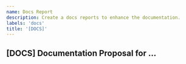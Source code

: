 ```yaml
---
name: Docs Report
description: Create a docs reports to enhance the documentation.
labels: 'docs'
title: '[DOCS]'
---
```


## [DOCS] Documentation Proposal for ...<title>

### Proposed Change

Describe the expected updates to the OpenHouse documentation.

### Screenshot

[drag & drop image(s) here!]